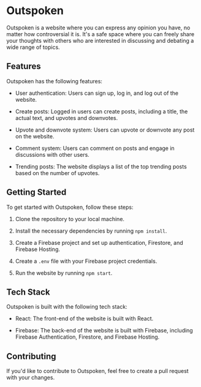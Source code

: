 # Outspoken

Outspoken is a website where you can express any opinion you have, no matter how controversial it is. It's a safe space where you can freely share your thoughts with others who are interested in discussing and debating a wide range of topics.

## Features

Outspoken has the following features:

- User authentication: Users can sign up, log in, and log out of the website.

- Create posts: Logged in users can create posts, including a title, the actual text, and upvotes and downvotes.

- Upvote and downvote system: Users can upvote or downvote any post on the website.

- Comment system: Users can comment on posts and engage in discussions with other users.

- Trending posts: The website displays a list of the top trending posts based on the number of upvotes.

## Getting Started

To get started with Outspoken, follow these steps:

1. Clone the repository to your local machine.

2. Install the necessary dependencies by running `npm install`.

3. Create a Firebase project and set up authentication, Firestore, and Firebase Hosting.

4. Create a `.env` file with your Firebase project credentials.

5. Run the website by running `npm start`.

## Tech Stack

Outspoken is built with the following tech stack:

- React: The front-end of the website is built with React.

- Firebase: The back-end of the website is built with Firebase, including Firebase Authentication, Firestore, and Firebase Hosting.


## Contributing

If you'd like to contribute to Outspoken, feel free to create a pull request with your changes.
